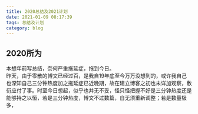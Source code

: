 ```yaml
---
title: 2020总结及2021计划
date: 2021-01-09 08:17:39
tags: 总结及计划
category: blog
---
```


## 2020所为
本想年前写总结，奈何严重拖延症，拖到今日。  
昨天，由于零散的博文已经过百，是我自19年底至今万万没想到的，或许我自己也深知自己三分钟热度加之拖延症已近晚期，故在建立博客之初也未详加观察，敷衍应付了事。时至今日想起，似乎也并无不妥，怪只怪把握不好是三分钟热度还是能够持之以恒，若是三分钟热度，博文不过数篇，自无须重新调整；若是数量极多，










































